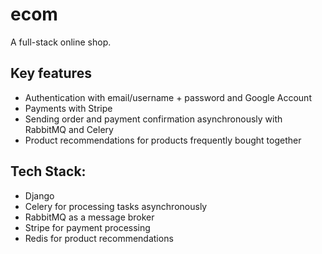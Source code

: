 # ecom

A full-stack online shop.

## Key features
- Authentication with email/username + password and Google Account
- Payments with Stripe
- Sending order and payment confirmation asynchronously with RabbitMQ and Celery
- Product recommendations for products frequently bought together

## Tech Stack:
- Django
- Celery for processing tasks asynchronously
- RabbitMQ as a message broker
- Stripe for payment processing
- Redis for product recommendations